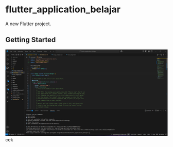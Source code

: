 # flutter_application_belajar

A new Flutter project.

## Getting Started

![assets/hasil/images1.png](assets/hasil/images1.png)
cek
